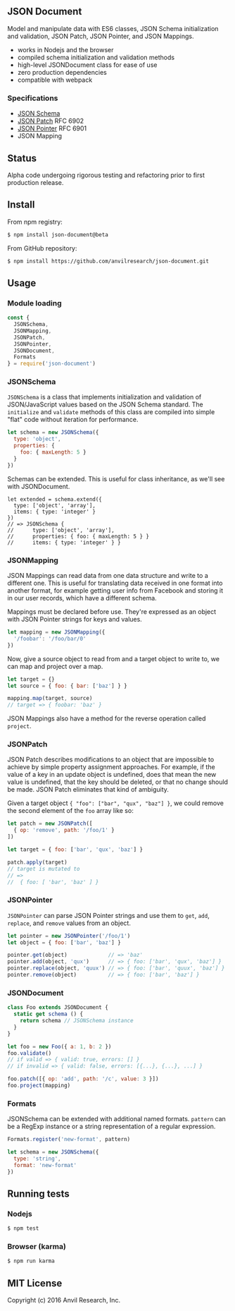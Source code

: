 ## JSON Document

Model and manipulate data with ES6 classes, JSON Schema initialization and validation, JSON Patch, JSON Pointer, and JSON Mappings. 

* works in Nodejs and the browser
* compiled schema initialization and validation methods
* high-level JSONDocument class for ease of use
* zero production dependencies
* compatible with webpack

### Specifications

* [JSON Schema](http://json-schema.org/documentation.html)
* [JSON Patch](https://tools.ietf.org/html/rfc6902) RFC 6902
* [JSON Pointer](https://tools.ietf.org/html/rfc6901) RFC 6901
* JSON Mapping

## Status

Alpha code undergoing rigorous testing and refactoring prior to first production release.

## Install

From npm registry:

```bash
$ npm install json-document@beta
```

From GitHub repository:

```bash
$ npm install https://github.com/anvilresearch/json-document.git
```

## Usage

### Module loading

```javascript
const {
  JSONSchema,
  JSONMapping,
  JSONPatch,
  JSONPointer,
  JSONDocument,
  Formats
} = require('json-document')
```

### JSONSchema

`JSONSchema` is a class that implements initialization and validation of
JSON/JavaScript values based on the JSON Schema standard. The `initialize` and
`validate` methods of this class are compiled into simple "flat" code without
iteration for performance.

```javascript
let schema = new JSONSchema({
  type: 'object',
  properties: {
    foo: { maxLength: 5 }
  }
})
```

Schemas can be extended. This is useful for class inheritance, as we'll see
with JSONDocument.

```
let extended = schema.extend({
  type: ['object', 'array'],
  items: { type: 'integer' }
})
// => JSONSchema {
//      type: ['object', 'array'],
//      properties: { foo: { maxLength: 5 } }
//      items: { type: 'integer' } }
```

### JSONMapping

JSON Mappings can read data from one data structure and write to a different 
one. This is useful for translating data received in one format into another
format, for example getting user info from Facebook and storing it in our 
user records, which have a different schema.

Mappings must be declared before use. They're expressed as an object with 
JSON Pointer strings for keys and values.

```javascript
let mapping = new JSONMapping({
  '/foobar': '/foo/bar/0'
})
```

Now, give a source object to read from and a target object to write to, we can
map and project over a map.

```javascript
let target = {}
let source = { foo: { bar: ['baz'] } }

mapping.map(target, source)
// target => { foobar: 'baz' }
```

JSON Mappings also have a method for the reverse operation called `project`.

### JSONPatch

JSON Patch describes modifications to an object that are impossible to achieve 
by simple property assignment approaches. For example, if the value of a key in
an update object is undefined, does that mean the new value is undefined, that 
the key should be deleted, or that no change should be made. JSON Patch 
eliminates that kind of ambiguity.

Given a target object `{ "foo": ["bar", "qux", "baz"] }`, we could remove the
second element of the `foo` array like so:

```javascript
let patch = new JSONPatch([
  { op: 'remove', path: '/foo/1' }
])

let target = { foo: ['bar', 'qux', 'baz'] }

patch.apply(target)
// target is mutated to 
// =>
//  { foo: [ 'bar', 'baz' ] }
```

### JSONPointer

`JSONPointer` can parse JSON Pointer strings and use them to `get`, `add`, 
`replace`, and `remove` values from an object.

```javascript
let pointer = new JSONPointer('/foo/1')
let object = { foo: ['bar', 'baz'] }

pointer.get(object)             // => 'baz'
pointer.add(object, 'qux')      // => { foo: ['bar', 'qux', 'baz'] }
pointer.replace(object, 'quux') // => { foo: ['bar', 'quux', 'baz'] }
pointer.remove(object)          // => { foo: ['bar', 'baz'] }
```

### JSONDocument

```javascript
class Foo extends JSONDocument {
  static get schema () {
    return schema // JSONSchema instance
  }
}

let foo = new Foo({ a: 1, b: 2 })
foo.validate()
// if valid => { valid: true, errors: [] }
// if invalid => { valid: false, errors: [{...}, {...}, ...] }

foo.patch([{ op: 'add', path: '/c', value: 3 }])
foo.project(mapping)
```

### Formats

JSONSchema can be extended with additional named formats. `pattern` can
be a RegExp instance or a string representation of a regular expression.

```javascript
Formats.register('new-format', pattern)

let schema = new JSONSchema({
  type: 'string',
  format: 'new-format'
})
```

## Running tests

### Nodejs

```bash
$ npm test
```

### Browser (karma)

```bash
$ npm run karma
```

## MIT License

Copyright (c) 2016 Anvil Research, Inc.
